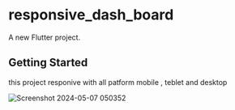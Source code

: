 # responsive_dash_board

A new Flutter project.

## Getting Started
this project responive with all patform mobile , teblet  and desktop

![Screenshot 2024-05-07 050352](https://github.com/Hamrit-Abderrahim/responsive_dash_board/assets/49122679/fff360c1-d03f-44df-8552-c73e101e61c5)

